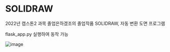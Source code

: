 # SOLIDRAW
2022년 캡스톤2 과목 졸업은하겠조의 졸업작품 SOLIDRAW, 자동 변환 도면 프로그램

flask_app.py 실행하여 동작 가능

![image](https://user-images.githubusercontent.com/74144011/177440269-e86e5114-ee47-42b0-afce-9ce991110c4e.png)
